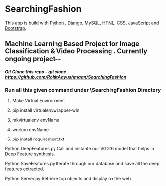 # SearchingFashion

This app is build with [Python]() , [Django](), [MySQL](), [HTML](), [CSS](), [JavaScript]() and [Bootstrap]().

## Machine Learning Based Project for Image Classification &amp; Video Processing . Currently ongoing project--
 

##### Git Clone this repo - git clone https://github.com/RohitAayushmaan/SearchingFashion

### Run all this given command under \SearchingFashion Directory

1. Make Virtual Environment
 
2. pip install virtualenvwrapper-win

3. mkvirtualenv envName

4. workon envName

5. pip install requirement.txt



Python DeepFeatures.py
Call and instante our VGG16 model that helps in Deep Feature synthesis.

Python SaveFeatures.py
Iterate through our database and save all the deep features extracted.

Python Server.py
Retrieve top objects and display on the web

